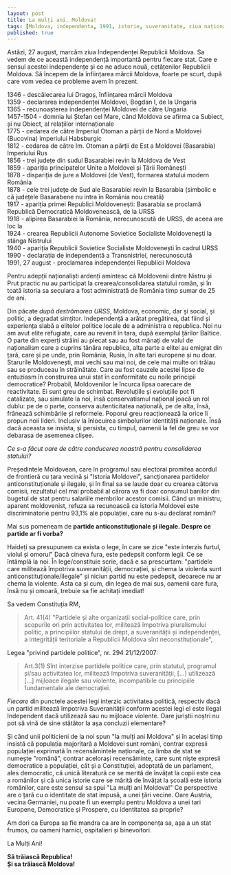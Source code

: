 ```yaml
---
layout: post
title: La mulți ani, Moldova!
tags: [Moldova, independenta, 1991, istorie, suveranitate, ziua națională]
published: true
---
```

 
Astăzi, 27 august, marcăm ziua Independenței Republicii Moldova. Sa vedem de ce această independență importantă pentru fiecare stat. Care e sensul acestei independențe și ce ne aduce nouă, cetățenilor Republicii Moldova.
Să începem de la înființarea mărcii Moldova, foarte pe scurt, după care vom vedea ce probleme avem în prezent.

1346 - descălecarea lui Dragoș, înființarea mărcii Moldova  
1359 - declararea independenței Moldovei, Bogdan I, de la Ungaria  
1365 - recunoașterea independenței Moldovei de către Ungaria  
1457-1504 - domnia lui Ștefan cel Mare, când Moldova se afirma ca Subiect, și nu Obiect, al relațiilor internaționale  
1775 - cedarea de către Imperiul Otoman a părții de Nord a Moldovei (Bucovina) imperiului Habsburgic  
1812 - cedarea de către Im. Otoman a părții de Est a Moldovei (Basarabia) Imperiului Rus  
1856 - trei județe din sudul Basarabiei revin la Moldova de Vest  
1859 - apariția principatelor Unite a Moldovei și Țării Românești  
1878 - dispariția de jure a Moldovei (de Vest), formarea statului modern România  
1878 - cele trei județe de Sud ale Basarabiei revin la Basarabia (simbolic e că județele Basarabene nu intra în România nou creată)  
1917 - apariția primei Republici Moldovenești: Basarabia se proclamă Republică Democratică Moldovenească, de la URSS  
1918 - alipirea Basarabiei la România, nerecunoscută de URSS, de aceea are loc la  
1924 - crearea Republicii Autonome Sovietice Socialiste Moldovenești la stânga Nistrului  
1940 - apariția Republicii Sovietice Socialiste Moldovenești în cadrul URSS  
1990 - declarația de independentă a Transnistriei, nerecunoscută  
1991, 27 august - proclamarea independenței Republicii Moldova

Pentru adepții naționaliști ardenți amintesc că Moldovenii dintre Nistru și Prut practic nu au participat la crearea/consolidarea statului român, și în toată istoria sa seculara a fost administrată de România timp sumar de 25 de ani. 

Din păcate *după destrămarea URSS*, Moldova, economic, dar și social, și politic, a degradat simțitor. Independență a arătat pregătirea, dat fiind și experiența slabă a elitelor politice locale de a administra o republica. Noi nu am avut elite refugiate, care au revenit în tara, după exemplul țărilor Baltice. O parte din experți străini au plecat sau au fost mânați de valul de naționalism care a cuprins tânăra republica, alta parte a elitei au emigrat din țară, care și pe unde, prin România, Rusia, în alte tari europene și nu doar. Starurile Moldovenești, mai vechi sau mai noi, de cele mai multe ori trăiau sau se produceau în străinătate. Care au fost cauzele acestei lipse de entuziasm în construirea unui stat în conformitate cu noile principii democratice? Probabil, Moldovenilor le încurca lipsa oarecare de reactivitate. Ei sunt greu de schimbat. Revoluțiile și evoluțiile pot fi catalizate, sau simulate la noi, însă conservatismul național joacă un rol dublu: pe de o parte, conserva autenticitatea națională, pe de alta, însă, frânează schimbările și reformele. Poporul greu reacționează la orice îi propun noii lideri. Inclusiv la înlocuirea simbolurilor identității naționale. Însă dacă aceasta se insista, și persista, cu timpul, oamenii la fel de greu se vor debarasa de asemenea clișee. 

*Ce s-a făcut oare de către conducerea noastră pentru consolidarea statului?* 

Președintele Moldovean, care în programul sau electoral promitea acordul de frontieră cu țara vecină și "Istoria Moldovei", sancționarea partidelor anticonstituționale și ilegale, și în final sa se laude doar cu crearea câtorva comisii, rezultatul cel mai probabil al cărora va fi doar consumul banilor din bugetul de stat pentru salariile membrilor acestor comisii. Când un ministru, aparent moldovenist, refuza sa recunoască ca istoria Moldovei este discriminatorie pentru 93,1% ale populației, care nu s-au declarat români?

Mai sus pomeneam de **partide anticonstituționale și ilegale. Despre ce partide ar fi vorba?**

Haideți sa presupunem ca exista o lege, în care se zice "este interzis furtul, violul și omorul"
Dacă cineva fura, este pedepsit conform legii. Ce se întâmplă la noi. 
În lege/constituie scrie, dacă e sa prescurtam: "partidele care militează împotriva suveranității, democrației, și chema la violenta sunt anticonstituționale/ilegale" și niciun partid nu este pedepsit, deoarece nu ar chema la violente. Asta ca și cum, din legea de mai sus, oamenii care fura, însă nu și omoară, trebuie sa fie achitați imediat!

Sa vedem Constituția RM, 
> Art. 41(4) "Partidele și alte organizații social-politice care, prin scopurile ori prin activitatea lor, militează împotriva pluralismului politic, a principiilor statului de drept, a suveranității și independenței, a integrității teritoriale a Republicii Moldova sînt neconstituționale", 

Legea "privind partidele politice", nr. 294 21/12/2007: 
> Art.3(1) Sînt interzise partidele politice care, prin statutul, programul și/sau activitatea lor, militează împotriva suveranității, [...] utilizează [...] mijloace ilegale sau violente, incompatibile cu principiile fundamentale ale democrației.

*Fiecare* din punctele acestei legi interzic activitatea politică, respectiv dacă un partid militează împotriva Suveranității conform acestei legi el este ilegal Independent dacă utilizează sau nu mijloace violente. 
Oare juriștii noștri nu pot să vină de sine stătător la așa concluzii elementare?

Și când unii politicieni de la noi spun "la mulți ani Moldova" și în același timp insistă că populația majoritară a Moldovei sunt români, contrar expresii populației exprimată în recensămintele naționale, ca limba de stat se numește "română", contrar acelorași recensăminte, care sunt niște expresii democratice a populației, cât și a Constituției, adoptată de un parlament, ales democratic, că unică literatură ce se merită de învățat la copii este cea a românilor și că unica istorie care se mărită de învățat la școală este istoria românilor, care este sensul sa spui "La mulți ani Moldova!" Ce perspective are o țară cu o identitate de stat impusă, a unei țări vecine. Oare Austria, vecina Germaniei, nu poate fi un exemplu pentru Moldova a unei tari Europene, Democratice și Prospere, cu identitatea sa proprie?

Am dori ca Europa sa fie mandra ca are în componența sa, așa a un stat frumos, cu oameni harnici, ospitalieri și binevoitori.

La Mulți Ani!

**Să trăiască Republica!  
Și sa trăiască Moldova!**
